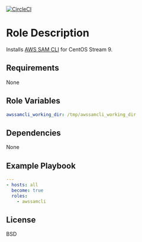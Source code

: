 [![CircleCI](https://circleci.com/gh/ansible-roles-mamono210/awssamcli/tree/main.svg?style=svg)](https://circleci.com/gh/ansible-roles-mamono210/awssamcli/tree/main)

Role Description
=========

Installs [AWS SAM CLI](https://github.com/aws/aws-sam-cli) for CentOS Stream 9.

Requirements
------------

None

Role Variables
--------------

```YAML
awssamcli_working_dir: /tmp/awssamcli_working_dir
```

Dependencies
------------

None

Example Playbook
----------------

```YAML
---
- hosts: all
  become: true
  roles:
    - awssamcli
```

License
-------

BSD
